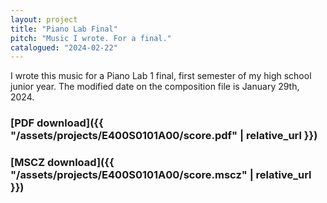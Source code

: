 ```yaml
---
layout: project
title: "Piano Lab Final"
pitch: "Music I wrote. For a final."
catalogued: "2024-02-22"
---
```


I wrote this music for a Piano Lab 1 final, first semester of my high school
junior year. The modified date on the composition file is January 29th, 2024.

### [PDF download]({{ "/assets/projects/E400S0101A00/score.pdf" | relative_url }})
### [MSCZ download]({{ "/assets/projects/E400S0101A00/score.mscz" | relative_url }})


